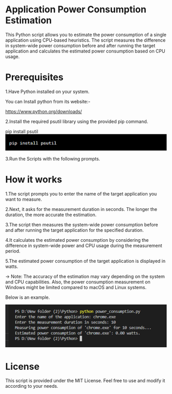 # Application Power Consumption Estimation
This Python script allows you to estimate the power consumption of a single application using CPU-based heuristics. The script measures the difference in system-wide power consumption before and after running the target application and calculates the estimated power consumption based on CPU usage.

# Prerequisites
1.Have Python installed on your system.

You can Install python from its website:-

https://www.python.org/downloads/


2.Install the required psutil library using the provided pip command.

pip install psutil
![Alt text](pip.png)




3.Run the Scripts with the following prompts.




# How it works
1.The script prompts you to enter the name of the target application you want to measure.

2.Next, it asks for the measurement duration in seconds. The longer the duration, the more accurate the estimation.

3.The script then measures the system-wide power consumption before and after running the target application for the specified duration.

4.It calculates the estimated power consumption by considering the difference in system-wide power and CPU usage during the measurement period.

5.The estimated power consumption of the target application is displayed in watts.

-> Note: The accuracy of the estimation may vary depending on the system and CPU capabilities. Also, the power consumption measurement on Windows might be limited compared to macOS and Linux systems.

Below is an example.

![Alt text](<Screenshot (20).png>)

# License
This script is provided under the MIT License. Feel free to use and modify it according to your needs.